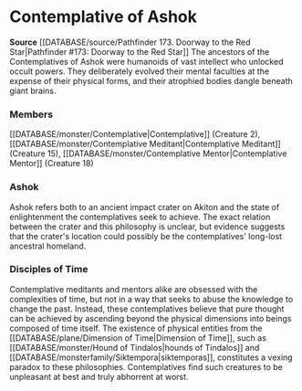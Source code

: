 ﻿---
creature_family: Contemplative of Ashok
id: '292'
name: Contemplative of Ashok
rarity: Common
source: '[[DATABASE/source/Pathfinder 173. Doorway to the Red Star|Pathfinder #173:
  Doorway to the Red Star]]'
type: Creature Family

---
# Contemplative of Ashok

**Source** [[DATABASE/source/Pathfinder 173. Doorway to the Red Star|Pathfinder #173: Doorway to the Red Star]]
The ancestors of the Contemplatives of Ashok were humanoids of vast intellect who unlocked occult powers. They deliberately evolved their mental faculties at the expense of their physical forms, and their atrophied bodies dangle beneath giant brains.

### Members

[[DATABASE/monster/Contemplative|Contemplative]] (Creature 2), [[DATABASE/monster/Contemplative Meditant|Contemplative Meditant]] (Creature 15), [[DATABASE/monster/Contemplative Mentor|Contemplative Mentor]] (Creature 18)

###  Ashok

Ashok refers both to an ancient impact crater on Akiton and the state of enlightenment the contemplatives seek to achieve. The exact relation between the crater and this philosophy is unclear, but evidence suggests that the crater's location could possibly be the contemplatives' long-lost ancestral homeland.

###  Disciples of Time

Contemplative meditants and mentors alike are obsessed with the complexities of time, but not in a way that seeks to abuse the knowledge to change the past. Instead, these contemplatives believe that pure thought can be achieved by ascending beyond the physical dimensions into beings composed of time itself. The existence of physical entities from the [[DATABASE/plane/Dimension of Time|Dimension of Time]], such as [[DATABASE/monster/Hound of Tindalos|hounds of Tindalos]] and [[DATABASE/monsterfamily/Siktempora|siktemporas]], constitutes a vexing paradox to these philosophies. Contemplatives find such creatures to be unpleasant at best and truly abhorrent at worst.